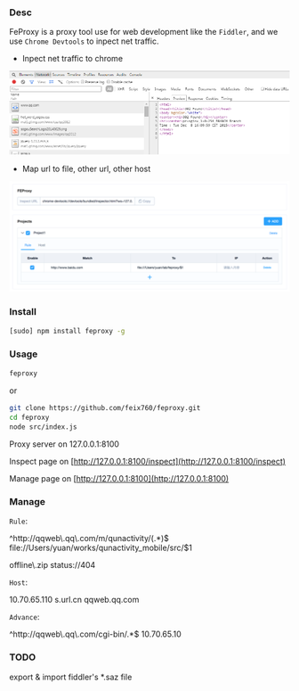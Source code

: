 
### Desc

FeProxy is a proxy tool use for web development like the `Fiddler`, and we use `Chrome Devtools` to inpect net traffic.

- Inpect net traffic to chrome

[![inspect page](https://raw.githubusercontent.com/feix760/feproxy/master/docs/inspector.png)](http://127.0.0.1:8100/inspect)

- Map url to file, other url, other host

[![manage page](https://raw.githubusercontent.com/feix760/feproxy/master/docs/manage.png)](http://127.0.0.1:8100/inspect)

### Install

```sh
[sudo] npm install feproxy -g
```

### Usage

```sh
feproxy
```

or 

```sh
git clone https://github.com/feix760/feproxy.git
cd feproxy
node src/index.js
```

Proxy server on 127.0.0.1:8100

Inspect page on [http://127.0.0.1:8100/inspect](http://127.0.0.1:8100/inspect)

Manage page on [http://127.0.0.1:8100](http://127.0.0.1:8100)

### Manage

`Rule`:

^http://qqweb\\.qq\\.com/m/qunactivity/(.*)$ file://Users/yuan/works/qunactivity_mobile/src/$1

offline\\.zip status://404

`Host`:

10.70.65.110 s.url.cn qqweb.qq.com

`Advance`:

^http://qqweb\\.qq\\.com/cgi-bin/.*$  10.70.65.10 

### TODO

export & import fiddler's *.saz file

